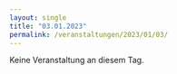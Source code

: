 ```yaml
---
layout: single
title: "03.01.2023"
permalink: /veranstaltungen/2023/01/03/
---
```


Keine Veranstaltung an diesem Tag.
